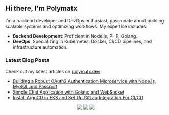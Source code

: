 ## Hi there, I'm Polymatx

I’m a backend developer and DevOps enthusiast, passionate about building scalable systems and optimizing workflows. My expertise includes:

- **Backend Development**: Proficient in Node.js, PHP, Golang.
- **DevOps**: Specializing in Kubernetes, Docker, CI/CD pipelines, and infrastructure automation.

### Latest Blog Posts

Check out my latest articles on [polymatx.dev](https://polymatx.dev/blog/about/):

<!-- BLOG-POST-LIST:START -->
- [Building a Robust OAuth2 Authentication Microservice with Node.js, MySQL and Passport](https://polymatx.dev/blog/posts/auth2-service-nodejs/)
- [Simple Chat Application with Golang and WebSocket](https://polymatx.dev/blog/posts/chat-application-with-golang-and-websockets/)
- [Install ArgoCD in EKS and Set Up GitLab Integration For CI/CD](https://polymatx.dev/blog/posts/argocd/)
<!-- BLOG-POST-LIST:END -->

<p align="center">
  <a href="https://polymatx.dev/"><img src="https://img.shields.io/badge/-website-ff5757?style=for-the-badge&logo=iterm2&logoColor=white" /></a>
  <a href="https://polymatx.dev/blog"><img src="https://img.shields.io/badge/-blog-262654?style=for-the-badge&logo=hugo&logoColor=white" /></a>
  <a href="https://www.linkedin.com/in/polymatx"><img src="https://img.shields.io/badge/-polymatx-0072b1?style=for-the-badge&logo=Linkedin&logoColor=white" /></a>
</p>
